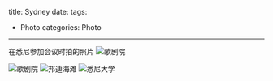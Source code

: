 title: Sydney
date: 
tags: 
- Photo
categories: Photo
---

在悉尼参加会议时拍的照片
![歌剧院](/img/Opera1.JPG)

<!--more-->

![歌剧院](/img/Opera2.JPG)
![邦迪海滩](/img/bodi.JPG)
![悉尼大学](/img/SYDU.JPG)
